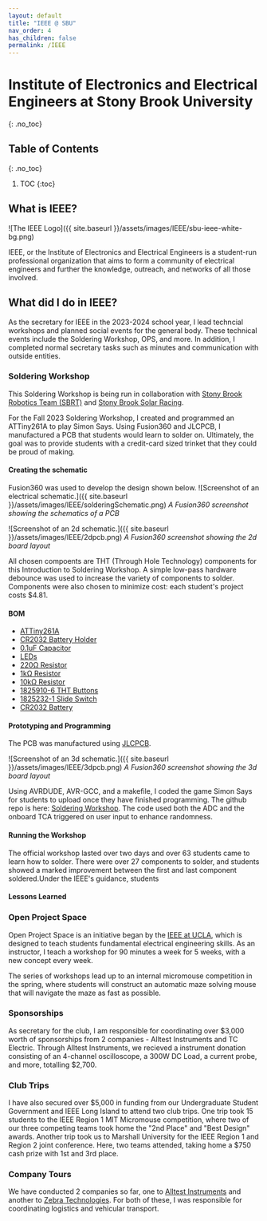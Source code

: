 ```yaml
---
layout: default
title: "IEEE @ SBU"
nav_order: 4
has_children: false
permalink: /IEEE
---
```


# Institute of Electronics and Electrical Engineers at Stony Brook University
{: .no_toc}

## Table of Contents 
{: .no_toc}

1. TOC
{:toc}

## What is IEEE?

![The IEEE Logo]({{ site.baseurl }}/assets/images/IEEE/sbu-ieee-white-bg.png)

IEEE, or the Institute of Electronics and Electrical Engineers is a student-run professional organization that aims to form a community of electrical engineers and further the knowledge, outreach, and networks of all those involved.

## What did I do in IEEE?

As the secretary for IEEE in the 2023-2024 school year, I lead techncial workshops and planned social events for the general body. These technical events include the Soldering Workshop, OPS, and more. In addition, I completed normal secretary tasks such as minutes and communication with outside entities.

### Soldering Workshop

This Soldering Workshop is being run in collaboration with [Stony Brook Robotics Team (SBRT)](https://sbroboticsteam.com/) and [Stony Brook Solar Racing](https://sbusolarracing.weebly.com/).

For the Fall 2023 Soldering Workshop, I created and programmed an ATTiny261A to play Simon Says. Using Fusion360 and JLCPCB, I manufactured a PCB that students would learn to solder on. Ultimately, the goal was to provide students with a credit-card sized trinket that they could be proud of making. 

#### Creating the schematic

Fusion360 was used to develop the design shown below. 
![Screenshot of an electrical schematic.]({{ site.baseurl }}/assets/images/IEEE/solderingSchematic.png)
*A Fusion360 screenshot showing the schematics of a PCB*

![Screenshot of an 2d schematic.]({{ site.baseurl }}/assets/images/IEEE/2dpcb.png)
*A Fusion360 screenshot showing the 2d board layout*

All chosen compoents are THT (Through Hole Technology) components for this Introduction to Soldering Workshop. A simple low-pass hardware debounce was used to increase the variety of components to solder. 
Components were also chosen to minimize cost: each student's project costs $4.81.

#### BOM
- [ATTiny261A](https://www.digikey.com/en/products/detail/microchip-technology/ATTINY261A-PU/1914698)
- [CR2032 Battery Holder](https://www.digikey.com/en/products/detail/keystone-electronics/3035/5872907)
- [0.1uF Capacitor](https://www.digikey.com/en/products/detail/kemet/C320C104K5R5TA7317/6562447)
- [LEDs](https://www.amazon.com/Emitting-Assortment-Voltage-Diffused-Indicator/dp/B07N2H23DC)
- [220Ω Resistor](https://www.digikey.com/en/products/detail/stackpole-electronics-inc/CF18JT220R/1741639)
- [1kΩ Resistor](https://www.digikey.com/en/products/detail/stackpole-electronics-inc/CF14JT1K00/1741314)
- [10kΩ Resistor](https://www.digikey.com/en/products/detail/stackpole-electronics-inc/CF14JT1K00/1741314)
- [1825910-6 THT Buttons](https://www.digikey.com/en/products/detail/te-connectivity-alcoswitch-switches/1825910-6/1632536)
- [1825232-1 Slide Switch](https://www.digikey.com/en/products/detail/te-connectivity-alcoswitch-switches/1825232-1/4021554)
- [CR2032 Battery](https://www.amazon.com/LiCB-CR2032-Lithium-Battery-10-Pack/dp/B071D4DKTZ)

#### Prototyping and Programming

The PCB was manufactured using [JLCPCB](https://jlcpcb.com/).

![Screenshot of an 3d schematic.]({{ site.baseurl }}/assets/images/IEEE/3dpcb.png)
*A Fusion360 screenshot showing the 3d board layout*

Using AVRDUDE, AVR-GCC, and a makefile, I coded the game Simon Says for students to upload once they have finished programming. The github repo is here: [Soldering Workshop](https://github.com/Kyleh2420/IEEESolderingWorkshop). The code used both the ADC and the onboard TCA triggered on user input to enhance randomness. 

#### Running the Workshop

The official workshop lasted over two days and over 63 students came to learn how to solder. There were over 27 components to solder, and students showed a marked improvement between the first and last component soldered.Under the IEEE's guidance, students 

#### Lessons Learned

### Open Project Space

Open Project Space is an initiative began by the [IEEE at UCLA](https://openproject.space/about/), which is designed to teach students fundamental electrical engineering skills. As an instructor, I teach a workshop for 90 minutes a week for 5 weeks, with a new concept every week.

The series of workshops lead up to an internal micromouse competition in the spring, where students will construct an automatic maze solving mouse that will navigate the maze as fast as possible.

### Sponsorships

As secretary for the club, I am responsible for coordinating over \$3,000 worth of sponsorships from 2 companies - Alltest Instruments and TC Electric. Through Alltest Instruments, we recieved a instrument donation consisting of an 4-channel oscilloscope, a 300W DC Load, a current probe, and more, totalling \$2,700. 

### Club Trips
I have also secured over \$5,000 in funding from our Undergraduate Student Government and IEEE Long Island to attend two club trips. One trip took 15 students to the IEEE Region 1 MIT Micromouse competition, where two of our three competing teams took home the "2nd Place" and "Best Design" awards. Another trip took us to Marshall University for the IEEE Region 1 and Region 2 joint conference. Here, two teams attended, taking home a \$750 cash prize with 1st and 3rd place.

### Company Tours
We have conducted 2 companies so far, one to [Alltest Instruments](https://www.linkedin.com/feed/update/urn:li:activity:7136481568281227264/) and another to [Zebra Technologies](https://www.instagram.com/p/Czwkg-Gv0Xj/). For both of these, I was responsible for coordinating logistics and vehicular transport.
